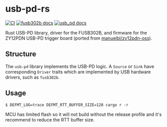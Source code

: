 # usb-pd-rs

[![CI](https://github.com/fmckeogh/usb-pd-bridge/actions/workflows/build.yml/badge.svg)](https://github.com/fmckeogh/usb-pd-bridge/actions/workflows/build.yml)
[![fusb302b docs](https://img.shields.io/badge/docs-fusb302b-blue)](https://fmckeogh.github.io/usb-pd-bridge/fusb302b/)
[![usb_pd docs](https://img.shields.io/badge/docs-usb_pd-blue)](https://fmckeogh.github.io/usb-pd-bridge/usb_pd/)

Rust USB-PD library, driver for the FUSB302B, and firmware for the ZY12PDN USB-PD trigger board (ported from [manuelbl/zy12pdn-oss](https://github.com/manuelbl/zy12pdn-oss)).

## Structure

The `usb-pd` library implements the USB-PD logic. A `Source` or `Sink` have corresponding `Driver` traits which are implemented by USB hardware drivers, such as `fusb302b`.

## Usage

```
$ DEFMT_LOG=trace DEFMT_RTT_BUFFER_SIZE=128 cargo r -r
```

MCU has limited flash so it will not build without the release profile and it's recommend to reduce the RTT buffer size.
